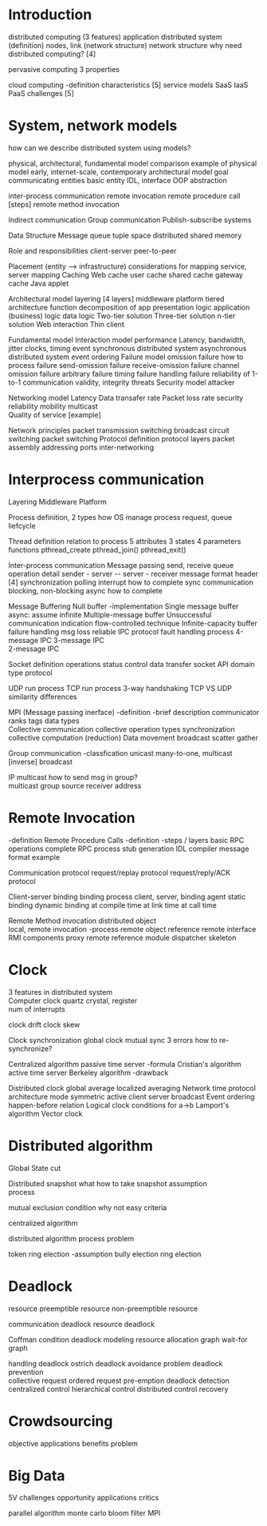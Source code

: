 # Introduction
distributed computing (3 features)
application
distributed system (definition)
  nodes, link (network structure)
  network structure
why need distributed computing? [4]

pervasive computing
  3 properties

cloud computing
  -definition
  characteristics [5]
  service models
    SaaS
    IaaS
    PaaS
challenges [5]

# System, network models
how can we describe distributed system using models?

physical, architectural, fundamental model
  comparison
  example of physical model
  early, internet-scale, contemporary
architectural model
  goal
communicating entities 
  basic entity
  IDL, interface
  OOP abstraction

inter-process communication
remote invocation 
  remote procedure call [steps]
  remote method invocation

Indirect communication
  Group communication
  Publish-subscribe systems

Data Structure
  Message queue
  tuple space
  distributed shared memory
  
Role and responsibilities
  client-server
  peer-to-peer

Placement (entity --> infrastructure)
  considerations for mapping
  service, server mapping
  Caching
    Web cache
      user cache
      shared cache
      gateway cache
  Java applet    

Architectural model
  layering [4 layers]
    middleware
    platform
  tiered architecture
  function decomposition of app
    presentation logic
    application (business) logic
    data logic
  Two-tier solution
  Three-tier solution
  n-tier solution
  Web interaction
  Thin client

Fundamental model
  Interaction model
    performance
      Latency, bandwidth, jitter
    clocks, timing event
    synchronous distributed system
    asynchronous distributed system
    event ordering
  Failure model
    omission failure
      how to process failure
      send-omission failure
      receive-omission failure
      channel omission failure
    arbitrary failure
    timing failure
    handling failure
      reliability of 1-to-1 communication
        validity, integrity
        threats
  Security model
    attacker

Networking model
  Latency
  Data transafer rate
  Packet loss rate
  security
  reliability
  mobility
  multicast      
  Quality of service [example]

Network principles
  packet transmission
  switching
    broadcast
    circuit switching
    packet switching
  Protocol
    definition
    protocol layers
    packet assembly
    addressing
    ports
    inter-networking

# Interprocess communication  
Layering
  Middleware
  Platform

Process
  definition, 2 types
  how OS manage process
    request, queue
  liefcycle

Thread
  definition
  relation to process
  5 attributes
  3 states
  4 parameters
  functions
    pthread_create
    pthread_join()
    pthread_exit()

Inter-process communication
Message passing
  send, receive
  queue
  operation detail
    sender - server -- server - receiver
  message format
    header [4]
  synchronization
    polling
    interrupt
    how to complete sync communication
    blocking, non-blocking
  async
    how to complete

Message Buffering
  Null buffer
    -implementation
  Single message buffer
    async: assume infinite
  Multiple-message buffer
    Unsuccessful communication indication
    flow-controlled technique
  Infinite-capacity buffer
  failure handling
    msg loss
    reliable IPC protocol
      fault handling process
      4-message IPC
      3-message IPC  
      2-message IPC

Socket
  definition
  operations
    status
    control
    data transfer
  socket API
    domain
    type
    protocol

UDP
  run process
TCP
  run process
  3-way handshaking
TCP VS UDP
  similarity
  differences

MPI (Message passing inerface)
  -definition
  -brief description
  communicator
  ranks
  tags
  data types    
  Collective communication
    collective operation types
      synchronization
      collective computation (reduction)
    Data movement
      broadcast
      scatter
      gather

Group communication
  -classfication
  unicast
  many-to-one, multicast [inverse]
  broadcast

IP multicast
  how to send msg in group?  
  multicast group
    source
    receiver
    address
  
# Remote Invocation
-definition
Remote Procedure Calls
  -definition
  -steps / layers
  basic RPC operations
  complete RPC process
  stub generation
    IDL compiler
  message
    format
    example

Communication protocol
  request/replay protocol
  request/reply/ACK protocol

Client-server binding
  binding process 
    client, server, binding agent
  static binding
  dynamic binding
    at compile time
    at link time
    at call time

Remote Method invocation
  distributed object      
    local, remote invocation
  -process
    remote object reference
    remote interface
  RMI components
    proxy
    remote reference module
    dispatcher
    skeleton
  
# Clock  
3 features in distributed system  
Computer clock
  quartz crystal, register  
  num of interrupts

clock drift
clock skew

Clock synchronization
  global clock
  mutual sync
  3 errors
  how to re-synchronize?

Centralized algorithm
  passive time server
    -formula
    Cristian's algorithm
  active time server
    Berkeley algorithm
  -drawback

Distributed clock
  global average
  localized averaging
  Network time protocol
    architecture
    mode
      symmetric active
      client
      server
      broadcast
  Event ordering
    happen-before relation
  Logical clock
    conditions for a->b
    Lamport's algorithm
  Vector clock


# Distributed algorithm
Global State
  cut

Distributed snapshot
  what
  how to take snapshot
  assumption  
  process

mutual exclusion
  condition
  why not easy
  criteria

centralized algorithm

distributed algorithm
  process
  problem

token ring
election
  -assumption
  bully election
  ring election

# Deadlock
resource
  preemptible resource
  non-preemptible resource

communication deadlock
resource deadlock

Coffman condition
deadlock modeling
  resource allocation graph
  wait-for graph

handling deadlock
  ostrich
  deadlock avoidance
    problem
  deadlock prevention  
    collective request
    ordered request
    pre-emption
  deadlock detection
    centralized control
    hierarchical control
    distributed control
  recovery
  
# Crowdsourcing
objective
applications
benefits
problem

# Big Data
5V
challenges
opportunity
applications
critics

parallel algorithm
  monte carlo
  bloom filter
  MPI
  
  
  
  
  
  
  